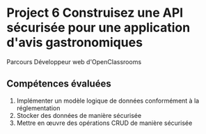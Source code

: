 # Project 6 Construisez une API sécurisée pour une application d'avis gastronomiques
Parcours Développeur web d'OpenClassrooms

## Compétences évaluées
1. Implémenter un modèle logique de données conformément à la réglementation
1. Stocker des données de manière sécurisée
1. Mettre en œuvre des opérations CRUD de manière sécurisée
